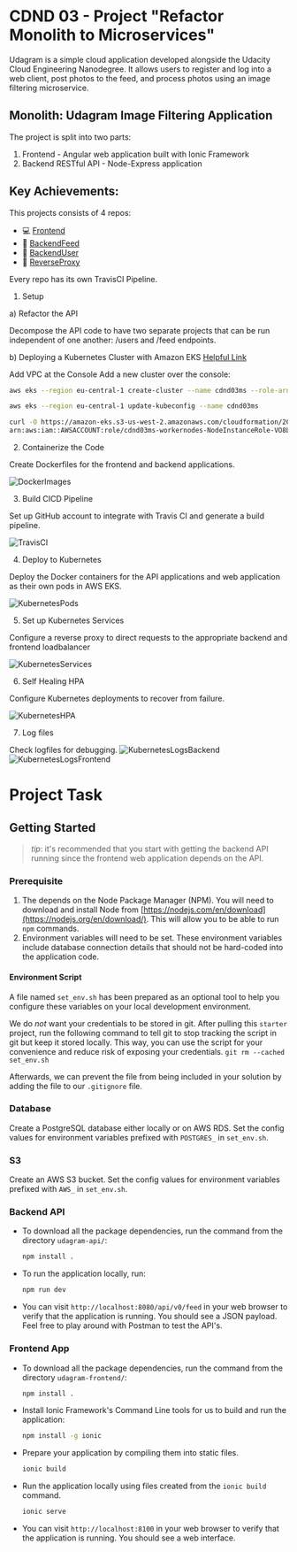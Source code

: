 # CDND 03 - Project "Refactor Monolith to Microservices"
Udagram is a simple cloud application developed alongside the Udacity Cloud Engineering Nanodegree. It allows users to register and log into a web client, post photos to the feed, and process photos using an image filtering microservice.

## Monolith: Udagram Image Filtering Application
The project is split into two parts:
1. Frontend - Angular web application built with Ionic Framework
2. Backend RESTful API - Node-Express application

## Key Achievements:

This projects consists of 4 repos:
* :computer: [Frontend](https://github.com/chk-code/cdnd-03-ms-fe)
* :wrench: [BackendFeed](https://github.com/chk-code/cdnd-03-ms-feed)
* :wrench: [BackendUser](https://github.com/chk-code/cdnd-03-ms-user)
* :satellite: [ReverseProxy](https://github.com/chk-code/cdnd-03-ms-rp)

Every repo has its own TravisCI Pipeline.

1. Setup

a) Refactor the API

Decompose the API code to have two separate projects that can be run independent of one another: /users and /feed endpoints.

b) Deploying a Kubernetes Cluster with Amazon EKS [Helpful Link](https://logz.io/blog/amazon-eks-cluster/)

Add VPC at the Console
Add a new cluster over the console:
```bash
aws eks --region eu-central-1 create-cluster --name cdnd03ms --role-arn arn:aws:iam::AWSACCOUNT:role/eks-access-udacity --resources-vpc-config subnetIds=subnet-id1,subnet-id2,subnet-id3,securityGroupIds=sg-id

aws eks --region eu-central-1 update-kubeconfig --name cdnd03ms

curl -O https://amazon-eks.s3-us-west-2.amazonaws.com/cloudformation/2019-01-09/aws-auth-cm.yaml
arn:aws:iam::AWSACCOUNT:role/cdnd03ms-workernodes-NodeInstanceRole-VO8LLABLXEB5
```

2. Containerize the Code

Create Dockerfiles for the frontend and backend applications.

![DockerImages](screenshots/DockerHub.png)

3. Build CICD Pipeline

Set up GitHub account to integrate with Travis CI and generate a build pipeline.

![TravisCI](screenshots/TravisCI.png)

4. Deploy to Kubernetes

Deploy the Docker containers for the API applications and web application as their own pods in AWS EKS.

![KubernetesPods](screenshots/KUBECTL_getPods.png)

5. Set up Kubernetes Services

Configure a reverse proxy to direct requests to the appropriate backend and frontend loadbalancer

![KubernetesServices](screenshots/KUBECTL_describeServices.png)

6. Self Healing HPA

Configure Kubernetes deployments to recover from failure.

![KubernetesHPA](screenshots/KUBECTL_getHpa.png)

7. Log files

Check logfiles for debugging.
![KubernetesLogsBackend](screenshots/KUBECTL_logsBackend.png)
![KubernetesLogsFrontend](screenshots/KUBECTL_logsFrontend.png)


# Project Task

## Getting Started
> _tip_: it's recommended that you start with getting the backend API running since the frontend web application depends on the API.

### Prerequisite
1. The depends on the Node Package Manager (NPM). You will need to download and install Node from [https://nodejs.com/en/download](https://nodejs.org/en/download/). This will allow you to be able to run `npm` commands.
2. Environment variables will need to be set. These environment variables include database connection details that should not be hard-coded into the application code.
#### Environment Script
A file named `set_env.sh` has been prepared as an optional tool to help you configure these variables on your local development environment.

We do _not_ want your credentials to be stored in git. After pulling this `starter` project, run the following command to tell git to stop tracking the script in git but keep it stored locally. This way, you can use the script for your convenience and reduce risk of exposing your credentials.
`git rm --cached set_env.sh`

Afterwards, we can prevent the file from being included in your solution by adding the file to our `.gitignore` file.

### Database
Create a PostgreSQL database either locally or on AWS RDS. Set the config values for environment variables prefixed with `POSTGRES_` in `set_env.sh`.

### S3
Create an AWS S3 bucket. Set the config values for environment variables prefixed with `AWS_` in `set_env.sh`.

### Backend API
* To download all the package dependencies, run the command from the directory `udagram-api/`:
    ```bash
    npm install .
    ```
* To run the application locally, run:
    ```bash
    npm run dev
    ```
* You can visit `http://localhost:8080/api/v0/feed` in your web browser to verify that the application is running. You should see a JSON payload. Feel free to play around with Postman to test the API's.

### Frontend App
* To download all the package dependencies, run the command from the directory `udagram-frontend/`:
    ```bash
    npm install .
    ```
* Install Ionic Framework's Command Line tools for us to build and run the application:
    ```bash
    npm install -g ionic
    ```
* Prepare your application by compiling them into static files.
    ```bash
    ionic build
    ```
* Run the application locally using files created from the `ionic build` command.
    ```bash
    ionic serve
    ```
* You can visit `http://localhost:8100` in your web browser to verify that the application is running. You should see a web interface.
